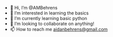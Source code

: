 - 👋 Hi, I’m @AMBehrens
- 👀 I’m interested in learning the basics
- 🌱 I’m currently learning basic python
- 💞️ I’m looking to collaborate on anything!
- 📫 How to reach me aidanbehrens@gmail.com

<!---
AMBehrens/AMBehrens is a ✨ special ✨ repository because its `README.md` (this file) appears on your GitHub profile.
You can click the Preview link to take a look at your changes.
--->
